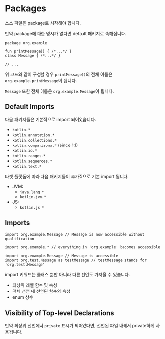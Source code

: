 # Packages

소스 파일은 package로 시작해야 합니다.

만약 package에 대한 명시가 없다면 default 패키지로 속해집니다.

```
package org.example

fun printMessage() { /*...*/ }
class Message { /*...*/ }

// ...
```

위 코드와 같이 구성할 경우 `printMessage()`의 전체 이름은 `org.example.printMessage`이 됩니다.

`Message` 또한 전체 이름은 `org.example.Message`이 됩니다.


## Default Imports


다음 패키지들은 기본적으로 import 되어있습니다.

- `kotlin.*`
- `kotlin.annotation.*`
- `kotlin.collections.*`
- `kotlin.comparisons.*` (since 1.1)
- `kotlin.io.*`
- `kotlin.ranges.*`
- `kotlin.sequences.*`
- `kotlin.text.*`

타겟 플랫폼에 따라 다음 패키지들이 추가적으로 기본 import 됩니다.

- JVM:
  - `java.lang.*`
  - `kotlin.jvm.*`
- JS:
  - `kotlin.js.*`
  
  
## Imports

```
import org.example.Message // Message is now accessible without qualification
```

```
import org.example.* // everything in 'org.example' becomes accessible
```

```
import org.example.Message // Message is accessible
import org.test.Message as testMessage // testMessage stands for 'org.test.Message'
```


import 키워드는 클래스 뿐만 아니라 다른 선언도 가져올 수 있습니다.

- 최상위 레벨 함수 및 속성
- 객체 선언 내 선언된 함수와 속성
- enum 상수


## Visibility of Top-level Declarations

만약 최상위 선언에서 `private` 표시가 되어있다면, 선언된 파일 내에서 private하게 사용됩니다.
